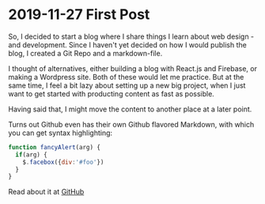 # 2019-11-27 First Post

So, I decided to start a blog where I share things I learn about web design - and development.
Since I haven't yet decided on how I would publish the blog, I created a Git Repo and a markdown-file.

I thought of alternatives, either building a blog with React.js and Firebase, or making a Wordpress site. Both of these would 
let me practice. But at the same time, I feel a bit lazy about setting up a new big project, when I just want to get started 
with producting content as fast as possible.

Having said that, I might move the content to another place at a later point.

Turns out Github even has their own Github flavored Markdown, with which you can get syntax highlighting:

```javascript
function fancyAlert(arg) {
  if(arg) {
    $.facebox({div:'#foo'})
  }
}
```
Read about it at [GitHub](https://guides.github.com/features/mastering-markdown/)
